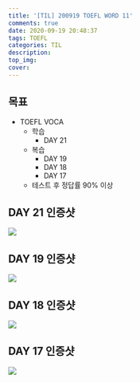 ```yaml
---
title: '[TIL] 200919 TOEFL WORD 11'
comments: true
date: 2020-09-19 20:48:37
tags: TOEFL
categories: TIL
description:
top_img:
cover:
---
```

## 목표
- TOEFL VOCA 
    - 학습
        - DAY 21 
    - 복습 
        - DAY 19
        - DAY 18
        - DAY 17 
    - 테스트 후 정답률 90% 이상

## DAY 21 인증샷
![](Day21.png)

## DAY 19 인증샷
![](Day19.png)

## DAY 18 인증샷
![](Day18.png)

## DAY 17 인증샷
![](Day17.png)


